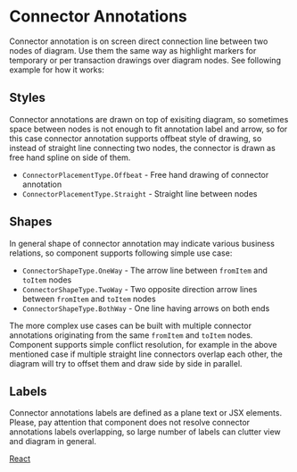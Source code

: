 # Connector Annotations

Connector annotation is on screen direct connection line between two nodes of diagram. Use them the same way as highlight markers for temporary or per transaction drawings over diagram nodes. See following example for how it works:

## Styles
Connector annotations are drawn on top of exisiting diagram, so sometimes space between nodes is not enough to fit annotation label and arrow, so for this case connector annotation supports offbeat style of drawing, so instead of straight line connecting two nodes, the connector is drawn as free hand spline on side of them.
* `ConnectorPlacementType.Offbeat` - Free hand drawing of connector annotation
* `ConnectorPlacementType.Straight` - Straight line between nodes

## Shapes
In general shape of connector annotation may indicate various business relations, so component supports following simple use case:
* `ConnectorShapeType.OneWay` - The arrow line between `fromItem` and `toItem` nodes
* `ConnectorShapeType.TwoWay` - Two opposite direction arrow lines between `fromItem` and `toItem` nodes
* `ConnectorShapeType.BothWay` - One line having arrows on both ends

The more complex use cases can be built with multiple connector annotations originating from the same `fromItem` and `toItem` nodes. Component supports simple conflict resolution, for example in the above mentioned case if multiple straight line connectors overlap each other, the diagram will try to offset them and draw side by side in parallel.

## Labels
Connector annotations labels are defined as a plane text or JSX elements. Please, pay attention that component does not resolve connector annotations labels overlapping, so large number of labels can clutter view and diagram in general.

[React](../src/Samples/ConnectorAnnotation.js)
